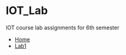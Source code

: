 # IOT_Lab
IOT course lab assignments for 6th semester
- [Home](https://profile.iiita.ac.in/bibhas.ghoshal/teaching_iot_new.html)
- [Lab1](./Lab1)
